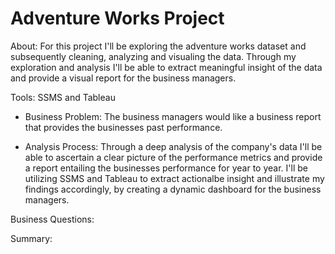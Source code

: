 # Adventure Works Project 

About: For this project I'll be exploring the adventure works dataset and subsequently cleaning, analyzing and visualing the data. 
Through my exploration and analysis I'll be able to extract meaningful insight of the data and provide a visual report for the business managers. 

Tools: SSMS and Tableau 

* Business Problem: The business managers would like a business report that provides the businesses past performance. 

* Analysis Process: Through a deep analysis of the company's data I'll be able to ascertain a clear picture of the performance metrics and provide 
  a report entailing the businesses performance for year to year. I'll be utilizing SSMS and Tableau to extract actionalbe insight and 
  illustrate my findings accordingly, by creating a dynamic dashboard for the business managers. 

Business Questions: 



Summary: 
